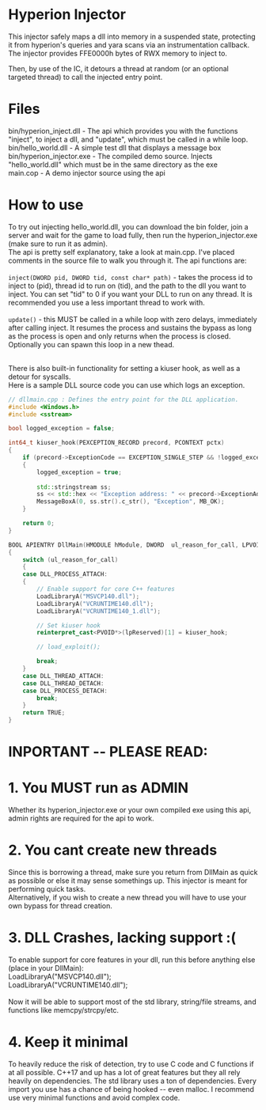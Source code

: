 # Hyperion Injector

This injector safely maps a dll into memory in a suspended state, protecting it from hyperion's queries and yara scans via an instrumentation callback. <br>
The injector provides FFE0000h bytes of RWX memory to inject to. <br>

Then, by use of the IC, it detours a thread at random (or an optional targeted thread) to call the injected entry point. <br>

# Files

bin/hyperion_inject.dll - The api which provides you with the functions "inject", to inject a dll, and "update", which must be called in a while loop. <br>
bin/hello_world.dll - A simple test dll that displays a message box <br>
bin/hyperion_injector.exe - The compiled demo source. Injects "hello_world.dll" which must be in the same directory as the exe<br>
main.cop - A demo injector source using the api <br>

# How to use

To try out injecting hello_world.dll, you can download the bin folder, join a server and wait for the game to load fully, then run the hyperion_injector.exe (make sure to run it as admin). <br>
The api is pretty self explanatory, take a look at main.cpp. I've placed comments in the source file to walk you through it. The api functions are:<br>
<br>
`inject(DWORD pid, DWORD tid, const char* path)` - takes the process id to inject to (pid), thread id to run on (tid), and the path to the dll you want to inject. You can set "tid" to 0 if you want your DLL to run on any thread. It is recommended you use a less important thread to work with.<br>
<br>
`update()` - this MUST be called in a while loop with zero delays, immediately after calling inject. It resumes the process and sustains the bypass as long as the process is open and only returns when the process is closed. Optionally you can spawn this loop in a new thead.<br>
<br>

There is also built-in functionality for setting a kiuser hook, as well as a detour for syscalls.<br>
Here is a sample DLL source code you can use which logs an exception.<br>

```cpp
// dllmain.cpp : Defines the entry point for the DLL application.
#include <Windows.h>
#include <sstream>

bool logged_exception = false;

int64_t kiuser_hook(PEXCEPTION_RECORD precord, PCONTEXT pctx)
{
    if (precord->ExceptionCode == EXCEPTION_SINGLE_STEP && !logged_exception)
    {
        logged_exception = true;
        
        std::stringstream ss;
        ss << std::hex << "Exception address: " << precord->ExceptionAddress << ". Code: " << precord->ExceptionCode << std::endl;
        MessageBoxA(0, ss.str().c_str(), "Exception", MB_OK);
    }

    return 0;
}

BOOL APIENTRY DllMain(HMODULE hModule, DWORD  ul_reason_for_call, LPVOID lpReserved)
{
    switch (ul_reason_for_call)
    {
    case DLL_PROCESS_ATTACH:
    {
        // Enable support for core C++ features
        LoadLibraryA("MSVCP140.dll");
        LoadLibraryA("VCRUNTIME140.dll");
        LoadLibraryA("VCRUNTIME140_1.dll");

        // Set kiuser hook
        reinterpret_cast<PVOID*>(lpReserved)[1] = kiuser_hook;

        // load_exploit();

        break;
    }
    case DLL_THREAD_ATTACH:
    case DLL_THREAD_DETACH:
    case DLL_PROCESS_DETACH:
        break;
    }
    return TRUE;
}
```

# INPORTANT -- PLEASE READ:
# 1. You MUST run as ADMIN
Whether its hyperion_injector.exe or your own compiled exe using this api, admin rights are required for the api to work.

# 2. You cant create new threads
Since this is borrowing a thread, make sure you return from DllMain as quick as possible or else it may sense somethings up. This injector is meant for performing quick tasks. <br>
Alternatively, if you wish to create a new thread you will have to use your own bypass for thread creation.

# 3. DLL Crashes, lacking support :(
To enable support for core features in your dll, run this before anything else (place in your DllMain):<br>
LoadLibraryA("MSVCP140.dll");<br>
LoadLibraryA("VCRUNTIME140.dll");<br>
<br>
Now it will be able to support most of the std library, string/file streams, and functions like memcpy/strcpy/etc.

# 4. Keep it minimal
To heavily reduce the risk of detection, try to use C code and C functions if at all possible.
C++17 and up has a lot of great features but they all rely heavily on dependencies. The std library uses a ton of dependencies. Every import you use has a chance of being hooked -- even malloc. I recommend use very minimal functions and avoid complex code. <br>
<br>
